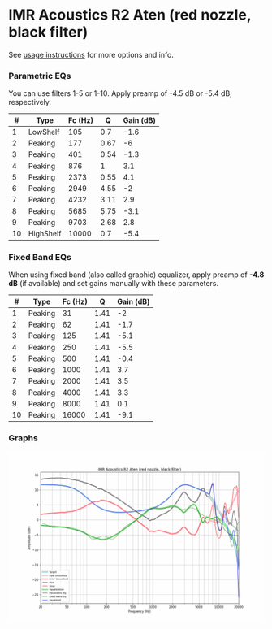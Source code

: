 # IMR Acoustics R2 Aten (red nozzle, black filter)
See [usage instructions](https://github.com/jaakkopasanen/AutoEq#usage) for more options and info.

### Parametric EQs
You can use filters 1-5 or 1-10. Apply preamp of -4.5 dB or -5.4 dB, respectively.

|   # | Type      |   Fc (Hz) |    Q |   Gain (dB) |
|-----|-----------|-----------|------|-------------|
|   1 | LowShelf  |       105 | 0.7  |        -1.6 |
|   2 | Peaking   |       177 | 0.67 |        -6   |
|   3 | Peaking   |       401 | 0.54 |        -1.3 |
|   4 | Peaking   |       876 | 1    |         3.1 |
|   5 | Peaking   |      2373 | 0.55 |         4.1 |
|   6 | Peaking   |      2949 | 4.55 |        -2   |
|   7 | Peaking   |      4232 | 3.11 |         2.9 |
|   8 | Peaking   |      5685 | 5.75 |        -3.1 |
|   9 | Peaking   |      9703 | 2.68 |         2.8 |
|  10 | HighShelf |     10000 | 0.7  |        -5.4 |

### Fixed Band EQs
When using fixed band (also called graphic) equalizer, apply preamp of **-4.8 dB** (if available) and set gains manually with these parameters.

|   # | Type    |   Fc (Hz) |    Q |   Gain (dB) |
|-----|---------|-----------|------|-------------|
|   1 | Peaking |        31 | 1.41 |        -2   |
|   2 | Peaking |        62 | 1.41 |        -1.7 |
|   3 | Peaking |       125 | 1.41 |        -5.1 |
|   4 | Peaking |       250 | 1.41 |        -5.5 |
|   5 | Peaking |       500 | 1.41 |        -0.4 |
|   6 | Peaking |      1000 | 1.41 |         3.7 |
|   7 | Peaking |      2000 | 1.41 |         3.5 |
|   8 | Peaking |      4000 | 1.41 |         3.3 |
|   9 | Peaking |      8000 | 1.41 |         0.1 |
|  10 | Peaking |     16000 | 1.41 |        -9.1 |

### Graphs
![](./IMR%20Acoustics%20R2%20Aten%20(red%20nozzle,%20black%20filter).png)
